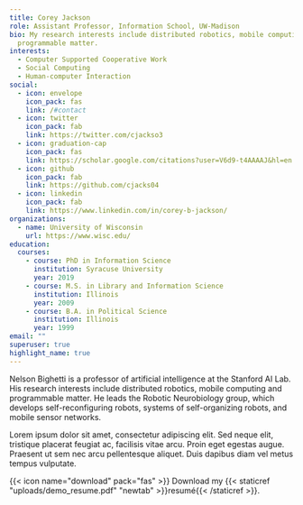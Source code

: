 ```yaml
---
title: Corey Jackson
role: Assistant Professor, Information School, UW-Madison
bio: My research interests include distributed robotics, mobile computing and
  programmable matter.
interests:
  - Computer Supported Cooperative Work
  - Social Computing
  - Human-computer Interaction
social:
  - icon: envelope
    icon_pack: fas
    link: /#contact
  - icon: twitter
    icon_pack: fab
    link: https://twitter.com/cjackso3
  - icon: graduation-cap
    icon_pack: fas
    link: https://scholar.google.com/citations?user=V6d9-t4AAAAJ&hl=en
  - icon: github
    icon_pack: fab
    link: https://github.com/cjacks04
  - icon: linkedin
    icon_pack: fab
    link: https://www.linkedin.com/in/corey-b-jackson/
organizations:
  - name: University of Wisconsin
    url: https://www.wisc.edu/
education:
  courses:
    - course: PhD in Information Science
      institution: Syracuse University
      year: 2019
    - course: M.S. in Library and Information Science
      institution: Illinois
      year: 2009
    - course: B.A. in Political Science
      institution: Illinois
      year: 1999
email: ""
superuser: true
highlight_name: true
---
```


Nelson Bighetti is a professor of artificial intelligence at the Stanford AI Lab. His research interests include distributed robotics, mobile computing and programmable matter. He leads the Robotic Neurobiology group, which develops self-reconfiguring robots, systems of self-organizing robots, and mobile sensor networks.

Lorem ipsum dolor sit amet, consectetur adipiscing elit. Sed neque elit, tristique placerat feugiat ac, facilisis vitae arcu. Proin eget egestas augue. Praesent ut sem nec arcu pellentesque aliquet. Duis dapibus diam vel metus tempus vulputate.

{{< icon name="download" pack="fas" >}} Download my {{< staticref "uploads/demo_resume.pdf" "newtab" >}}resumé{{< /staticref >}}.
